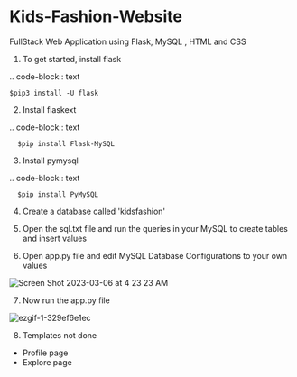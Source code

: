 # Kids-Fashion-Website
FullStack Web Application using Flask, MySQL , HTML and CSS

1. To get started, install flask

.. code-block:: text

    $pip3 install -U flask
    
2. Install flaskext

.. code-block:: text

      $pip install Flask-MySQL
      
3. Install pymysql

.. code-block:: text

      $pip install PyMySQL

        
        
4. Create a database called 'kidsfashion' 

5. Open the sql.txt file and run the queries in your MySQL to create tables and insert values

6. Open app.py file and edit MySQL Database Configurations to your own values

![Screen Shot 2023-03-06 at 4 23 23 AM](https://user-images.githubusercontent.com/74568105/223012510-79fc2994-880f-4de0-979f-f56955d53a17.png)

7. Now run the app.py file

![ezgif-1-329ef6e1ec](https://user-images.githubusercontent.com/74568105/223013824-aebb5545-95b7-4f41-9ae8-c1e5fda1bffb.gif)



8. Templates not done
- Profile page
- Explore page
 
